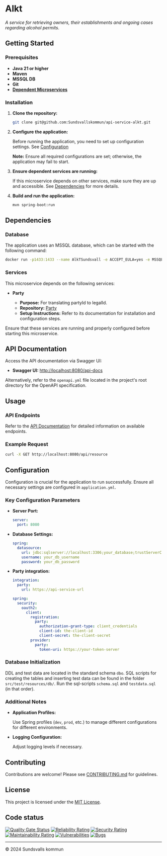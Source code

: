 # Alkt

_A service for retrieving owners, their establishments and ongoing cases regarding alcohol permits._

## Getting Started

### Prerequisites

- **Java 21 or higher**
- **Maven**
- **MSSQL DB**
- **Git**
- **[Dependent Microservices](#dependencies)**

### Installation

1. **Clone the repository:**

   ```bash
   git clone git@github.com:Sundsvallskommun/api-service-alkt.git
   ```

2. **Configure the application:**

   Before running the application, you need to set up configuration settings.
   See [Configuration](#Configuration)

   **Note:** Ensure all required configurations are set; otherwise, the application may fail to start.

3. **Ensure dependent services are running:**

   If this microservice depends on other services, make sure they are up and accessible. See [Dependencies](#dependencies) for more details.

4. **Build and run the application:**

     ```bash
     mvn spring-boot:run
     ```

## Dependencies

### Database

The application uses an MSSQL database, which can be started with the following command:

```bash
docker run -p1433:1433 --name AlkTSundsvall -e ACCEPT_EULA=yes -e MSSQL_SA_PASSWORD=P@ssword -d mcr.microsoft.com/mssql/server:2019-latest
```
### Services
This microservice depends on the following services:

- **Party**

  - **Purpose:** For translating partyId to legalId.
  - **Repository:** [Party](https://github.com/Sundsvallskommun/api-service-party)
  - **Setup Instructions:** Refer to its documentation for installation and configuration steps.

Ensure that these services are running and properly configured before starting this microservice.

## API Documentation

Access the API documentation via Swagger UI:

- **Swagger UI:** [http://localhost:8080/api-docs](http://localhost:8080/api-docs)

Alternatively, refer to the `openapi.yml` file located in the project's root directory for the OpenAPI specification.

## Usage

### API Endpoints

Refer to the [API Documentation](#api-documentation) for detailed information on available endpoints.

### Example Request

```bash
curl -X GET http://localhost:8080/api/resource
```

## Configuration

Configuration is crucial for the application to run successfully. Ensure all necessary settings are configured in `application.yml`.

### Key Configuration Parameters

- **Server Port:**

  ```yaml
  server:
    port: 8080
  ```

- **Database Settings:**

  ```yaml
  spring:
    datasource:
      url: jdbc:sqlserver://localhost:3306;your_database;trustServerCertificate=true
      username: your_db_username
      password: your_db_password
  ```

- **Party integration:**

  ```yaml
  integration:
    party:
      url: https://api-service-url

  spring:
    security:
      oauth2:
        client:
          registration:
            party:
              authorization-grant-type: client_credentials
              client-id: the-client-id
              client-secret: the-client-secret
          provider:
            party:
              token-uri: https://your-token-server

  ```

### Database Initialization

DDL and test data are located in the standard schema `dbo`.
SQL scripts for creating the tables and inserting test data can be found in the folder `src/test/resources/db/`.
Run the sql-scripts `schema.sql` and `testdata.sql` (in that order).

### Additional Notes

- **Application Profiles:**

  Use Spring profiles (`dev`, `prod`, etc.) to manage different configurations for different environments.

- **Logging Configuration:**

  Adjust logging levels if necessary.

## Contributing

Contributions are welcome! Please see [CONTRIBUTING.md](https://github.com/Sundsvallskommun/.github/blob/main/.github/CONTRIBUTING.md) for guidelines.

## License

This project is licensed under the [MIT License](LICENSE).

## Code status

[![Quality Gate Status](https://sonarcloud.io/api/project_badges/measure?project=Sundsvallskommun_api-service-alkt&metric=alert_status)](https://sonarcloud.io/summary/overall?id=Sundsvallskommun_api-service-alkt)
[![Reliability Rating](https://sonarcloud.io/api/project_badges/measure?project=Sundsvallskommun_api-service-alkt&metric=reliability_rating)](https://sonarcloud.io/summary/overall?id=Sundsvallskommun_api-service-alkt)
[![Security Rating](https://sonarcloud.io/api/project_badges/measure?project=Sundsvallskommun_api-service-alkt&metric=security_rating)](https://sonarcloud.io/summary/overall?id=Sundsvallskommun_api-service-alkt)
[![Maintainability Rating](https://sonarcloud.io/api/project_badges/measure?project=Sundsvallskommun_api-service-alkt&metric=sqale_rating)](https://sonarcloud.io/summary/overall?id=Sundsvallskommun_api-service-alkt)
[![Vulnerabilities](https://sonarcloud.io/api/project_badges/measure?project=Sundsvallskommun_api-service-alkt&metric=vulnerabilities)](https://sonarcloud.io/summary/overall?id=Sundsvallskommun_api-service-alkt)
[![Bugs](https://sonarcloud.io/api/project_badges/measure?project=Sundsvallskommun_api-service-alkt&metric=bugs)](https://sonarcloud.io/summary/overall?id=Sundsvallskommun_api-service-alkt)

---

© 2024 Sundsvalls kommun
